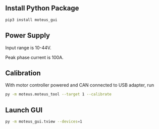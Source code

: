 ## Install Python Package

```bash
pip3 install moteus_gui
```

## Power Supply

Input range is 10-44V.

Peak phase current is 100A.

## Calibration

With motor controller powered and CAN connected to USB adapter, run 

```bash
py -m moteus.moteus_tool --target 1 --calibrate
```

## Launch GUI

```bash
py -m moteus_gui.tview --devices=1
```
